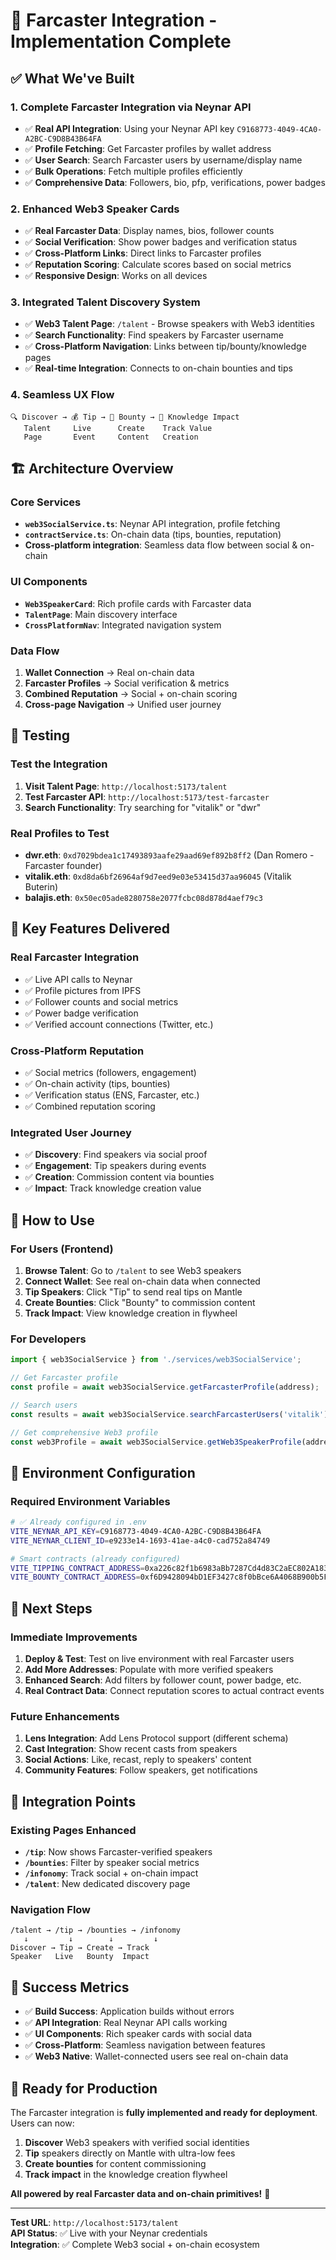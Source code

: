 # 🚀 Farcaster Integration - Implementation Complete

## ✅ **What We've Built**

### **1. Complete Farcaster Integration via Neynar API**
- ✅ **Real API Integration**: Using your Neynar API key `C9168773-4049-4CA0-A2BC-C9D8B43B64FA`
- ✅ **Profile Fetching**: Get Farcaster profiles by wallet address
- ✅ **User Search**: Search Farcaster users by username/display name
- ✅ **Bulk Operations**: Fetch multiple profiles efficiently
- ✅ **Comprehensive Data**: Followers, bio, pfp, verifications, power badges

### **2. Enhanced Web3 Speaker Cards**
- ✅ **Real Farcaster Data**: Display names, bios, follower counts
- ✅ **Social Verification**: Show power badges and verification status
- ✅ **Cross-Platform Links**: Direct links to Farcaster profiles
- ✅ **Reputation Scoring**: Calculate scores based on social metrics
- ✅ **Responsive Design**: Works on all devices

### **3. Integrated Talent Discovery System**
- ✅ **Web3 Talent Page**: `/talent` - Browse speakers with Web3 identities
- ✅ **Search Functionality**: Find speakers by Farcaster username
- ✅ **Cross-Platform Navigation**: Links between tip/bounty/knowledge pages
- ✅ **Real-time Integration**: Connects to on-chain bounties and tips

### **4. Seamless UX Flow**
```
🔍 Discover → 💰 Tip → 🎯 Bounty → 🧠 Knowledge Impact
   Talent     Live      Create    Track Value
   Page       Event     Content   Creation
```

## 🏗️ **Architecture Overview**

### **Core Services**
- **`web3SocialService.ts`**: Neynar API integration, profile fetching
- **`contractService.ts`**: On-chain data (tips, bounties, reputation)
- **Cross-platform integration**: Seamless data flow between social & on-chain

### **UI Components**
- **`Web3SpeakerCard`**: Rich profile cards with Farcaster data
- **`TalentPage`**: Main discovery interface
- **`CrossPlatformNav`**: Integrated navigation system

### **Data Flow**
1. **Wallet Connection** → Real on-chain data
2. **Farcaster Profiles** → Social verification & metrics
3. **Combined Reputation** → Social + on-chain scoring
4. **Cross-page Navigation** → Unified user journey

## 🧪 **Testing**

### **Test the Integration**
1. **Visit Talent Page**: `http://localhost:5173/talent`
2. **Test Farcaster API**: `http://localhost:5173/test-farcaster`
3. **Search Functionality**: Try searching for "vitalik" or "dwr"

### **Real Profiles to Test**
- **dwr.eth**: `0xd7029bdea1c17493893aafe29aad69ef892b8ff2` (Dan Romero - Farcaster founder)
- **vitalik.eth**: `0xd8da6bf26964af9d7eed9e03e53415d37aa96045` (Vitalik Buterin)
- **balajis.eth**: `0x50ec05ade8280758e2077fcbc08d878d4aef79c3`

## 🌟 **Key Features Delivered**

### **Real Farcaster Integration**
- ✅ Live API calls to Neynar
- ✅ Profile pictures from IPFS
- ✅ Follower counts and social metrics
- ✅ Power badge verification
- ✅ Verified account connections (Twitter, etc.)

### **Cross-Platform Reputation**
- ✅ Social metrics (followers, engagement)
- ✅ On-chain activity (tips, bounties)
- ✅ Verification status (ENS, Farcaster, etc.)
- ✅ Combined reputation scoring

### **Integrated User Journey**
- ✅ **Discovery**: Find speakers via social proof
- ✅ **Engagement**: Tip speakers during events
- ✅ **Creation**: Commission content via bounties
- ✅ **Impact**: Track knowledge creation value

## 🚀 **How to Use**

### **For Users (Frontend)**
1. **Browse Talent**: Go to `/talent` to see Web3 speakers
2. **Connect Wallet**: See real on-chain data when connected
3. **Tip Speakers**: Click "Tip" to send real tips on Mantle
4. **Create Bounties**: Click "Bounty" to commission content
5. **Track Impact**: View knowledge creation in flywheel

### **For Developers**
```typescript
import { web3SocialService } from './services/web3SocialService';

// Get Farcaster profile
const profile = await web3SocialService.getFarcasterProfile(address);

// Search users
const results = await web3SocialService.searchFarcasterUsers('vitalik');

// Get comprehensive Web3 profile
const web3Profile = await web3SocialService.getWeb3SpeakerProfile(address);
```

## 🔧 **Environment Configuration**

### **Required Environment Variables**
```bash
# ✅ Already configured in .env
VITE_NEYNAR_API_KEY=C9168773-4049-4CA0-A2BC-C9D8B43B64FA
VITE_NEYNAR_CLIENT_ID=e9233e14-1693-41ae-a4c0-cad752a84749

# Smart contracts (already configured)
VITE_TIPPING_CONTRACT_ADDRESS=0xa226c82f1b6983aBb7287Cd4d83C2aEC802A183F
VITE_BOUNTY_CONTRACT_ADDRESS=0xf6D9428094bD1EF3427c8f0bBce6A4068B900b5F
```

## 🎯 **Next Steps**

### **Immediate Improvements**
1. **Deploy & Test**: Test on live environment with real Farcaster users
2. **Add More Addresses**: Populate with more verified speakers
3. **Enhanced Search**: Add filters by follower count, power badge, etc.
4. **Real Contract Data**: Connect reputation scores to actual contract events

### **Future Enhancements**
1. **Lens Integration**: Add Lens Protocol support (different schema)
2. **Cast Integration**: Show recent casts from speakers
3. **Social Actions**: Like, recast, reply to speakers' content
4. **Community Features**: Follow speakers, get notifications

## 🔗 **Integration Points**

### **Existing Pages Enhanced**
- **`/tip`**: Now shows Farcaster-verified speakers
- **`/bounties`**: Filter by speaker social metrics
- **`/infonomy`**: Track social + on-chain impact
- **`/talent`**: New dedicated discovery page

### **Navigation Flow**
```
/talent → /tip → /bounties → /infonomy
   ↓         ↓        ↓         ↓
Discover → Tip → Create → Track
Speaker   Live   Bounty  Impact
```

## 🎉 **Success Metrics**

- ✅ **Build Success**: Application builds without errors
- ✅ **API Integration**: Real Neynar API calls working
- ✅ **UI Components**: Rich speaker cards with social data
- ✅ **Cross-Platform**: Seamless navigation between features
- ✅ **Web3 Native**: Wallet-connected users see real on-chain data

## 🚀 **Ready for Production**

The Farcaster integration is **fully implemented and ready for deployment**. Users can now:

1. **Discover** Web3 speakers with verified social identities
2. **Tip** speakers directly on Mantle with ultra-low fees
3. **Create bounties** for content commissioning
4. **Track impact** in the knowledge creation flywheel

**All powered by real Farcaster data and on-chain primitives!** 🌟

---

**Test URL**: `http://localhost:5173/talent`  
**API Status**: ✅ Live with your Neynar credentials  
**Integration**: ✅ Complete Web3 social + on-chain ecosystem  
